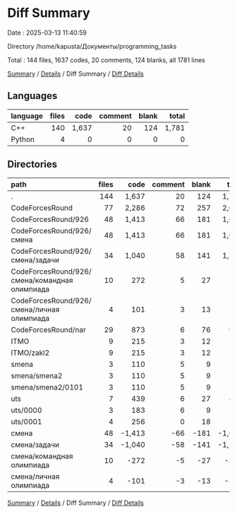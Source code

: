# Diff Summary

Date : 2025-03-13 11:40:59

Directory /home/kapusta/Документы/programming_tasks

Total : 144 files,  1637 codes, 20 comments, 124 blanks, all 1781 lines

[Summary](results.md) / [Details](details.md) / Diff Summary / [Diff Details](diff-details.md)

## Languages
| language | files | code | comment | blank | total |
| :--- | ---: | ---: | ---: | ---: | ---: |
| C++ | 140 | 1,637 | 20 | 124 | 1,781 |
| Python | 4 | 0 | 0 | 0 | 0 |

## Directories
| path | files | code | comment | blank | total |
| :--- | ---: | ---: | ---: | ---: | ---: |
| . | 144 | 1,637 | 20 | 124 | 1,781 |
| CodeForcesRound | 77 | 2,286 | 72 | 257 | 2,615 |
| CodeForcesRound/926 | 48 | 1,413 | 66 | 181 | 1,660 |
| CodeForcesRound/926/смена | 48 | 1,413 | 66 | 181 | 1,660 |
| CodeForcesRound/926/смена/задачи | 34 | 1,040 | 58 | 141 | 1,239 |
| CodeForcesRound/926/смена/командная олимпиада | 10 | 272 | 5 | 27 | 304 |
| CodeForcesRound/926/смена/личная олимпиада | 4 | 101 | 3 | 13 | 117 |
| CodeForcesRound/nar | 29 | 873 | 6 | 76 | 955 |
| ITMO | 9 | 215 | 3 | 12 | 230 |
| ITMO/zakl2 | 9 | 215 | 3 | 12 | 230 |
| smena | 3 | 110 | 5 | 9 | 124 |
| smena/smena2 | 3 | 110 | 5 | 9 | 124 |
| smena/smena2/0101 | 3 | 110 | 5 | 9 | 124 |
| uts | 7 | 439 | 6 | 27 | 472 |
| uts/0000 | 3 | 183 | 6 | 9 | 198 |
| uts/0001 | 4 | 256 | 0 | 18 | 274 |
| смена | 48 | -1,413 | -66 | -181 | -1,660 |
| смена/задачи | 34 | -1,040 | -58 | -141 | -1,239 |
| смена/командная олимпиада | 10 | -272 | -5 | -27 | -304 |
| смена/личная олимпиада | 4 | -101 | -3 | -13 | -117 |

[Summary](results.md) / [Details](details.md) / Diff Summary / [Diff Details](diff-details.md)